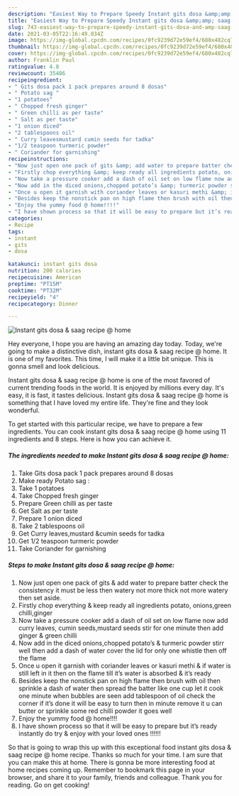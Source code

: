```yaml
---
description: "Easiest Way to Prepare Speedy Instant gits dosa &amp;amp; saag recipe @ home"
title: "Easiest Way to Prepare Speedy Instant gits dosa &amp;amp; saag recipe @ home"
slug: 743-easiest-way-to-prepare-speedy-instant-gits-dosa-and-amp-saag-recipe-home
date: 2021-03-05T22:16:49.034Z
image: https://img-global.cpcdn.com/recipes/0fc9239d72e59ef4/680x482cq70/instant-gits-dosa-saag-recipe-home-recipe-main-photo.jpg
thumbnail: https://img-global.cpcdn.com/recipes/0fc9239d72e59ef4/680x482cq70/instant-gits-dosa-saag-recipe-home-recipe-main-photo.jpg
cover: https://img-global.cpcdn.com/recipes/0fc9239d72e59ef4/680x482cq70/instant-gits-dosa-saag-recipe-home-recipe-main-photo.jpg
author: Franklin Paul
ratingvalue: 4.8
reviewcount: 35486
recipeingredient:
- " Gits dosa pack 1 pack prepares around 8 dosas"
- " Potato sag "
- "1 potatoes"
- " Chopped fresh ginger"
- " Green chilli as per taste"
- " Salt as per taste"
- "1 onion diced"
- "2 tablespoons oil"
- " Curry leavesmustard cumin seeds for tadka"
- "1/2 teaspoon turmeric powder"
- " Coriander for garnishing"
recipeinstructions:
- "Now just open one pack of gits &amp; add water to prepare batter check the consistency it must be less then watery not more thick not more watery then set aside."
- "Firstly chop everything &amp; keep ready all ingredients potato, onions,green chilli,ginger"
- "Now take a pressure cooker add a dash of oil set on low flame now add curry leaves, cumin seeds,mustard seeds stir for one minute then add ginger &amp; green chilli"
- "Now add in the diced onions,chopped potato’s &amp; turmeric powder stirr well then add a dash of water cover the lid for only one whistle then off the flame"
- "Once u open it garnish with coriander leaves or kasuri methi &amp; if water is still left in it then on the flame till it’s water is absorbed &amp; it’s ready"
- "Besides keep the nonstick pan on high flame then brush with oil then sprinkle a dash of water then spread the batter like one cup let it cook one minute when bubbles are seen add tablespoon of oil check the corner if it’s done it will be easy to turn then in minute remove it u can butter or sprinkle some red chilli powder it goes well"
- "Enjoy the yummy food @ home!!!!"
- "I have shown process so that it will be easy to prepare but it’s ready instantly do try &amp; enjoy with your loved ones !!!!!!"
categories:
- Recipe
tags:
- instant
- gits
- dosa

katakunci: instant gits dosa 
nutrition: 200 calories
recipecuisine: American
preptime: "PT15M"
cooktime: "PT32M"
recipeyield: "4"
recipecategory: Dinner

---
```



![Instant gits dosa &amp; saag recipe @ home](https://img-global.cpcdn.com/recipes/0fc9239d72e59ef4/680x482cq70/instant-gits-dosa-saag-recipe-home-recipe-main-photo.jpg)

Hey everyone, I hope you are having an amazing day today. Today, we're going to make a distinctive dish, instant gits dosa &amp; saag recipe @ home. It is one of my favorites. This time, I will make it a little bit unique. This is gonna smell and look delicious.



Instant gits dosa &amp; saag recipe @ home is one of the most favored of current trending foods in the world. It is enjoyed by millions every day. It's easy, it is fast, it tastes delicious. Instant gits dosa &amp; saag recipe @ home is something that I have loved my entire life. They're fine and they look wonderful.


To get started with this particular recipe, we have to prepare a few ingredients. You can cook instant gits dosa &amp; saag recipe @ home using 11 ingredients and 8 steps. Here is how you can achieve it.

<!--inarticleads1-->

##### The ingredients needed to make Instant gits dosa &amp; saag recipe @ home:

1. Take  Gits dosa pack 1 pack prepares around 8 dosas
1. Make ready  Potato sag :
1. Take 1 potatoes
1. Take  Chopped fresh ginger
1. Prepare  Green chilli as per taste
1. Get  Salt as per taste
1. Prepare 1 onion diced
1. Take 2 tablespoons oil
1. Get  Curry leaves,mustard &amp;cumin seeds for tadka
1. Get 1/2 teaspoon turmeric powder
1. Take  Coriander for garnishing




<!--inarticleads2-->

##### Steps to make Instant gits dosa &amp; saag recipe @ home:

1. Now just open one pack of gits &amp; add water to prepare batter check the consistency it must be less then watery not more thick not more watery then set aside.
1. Firstly chop everything &amp; keep ready all ingredients potato, onions,green chilli,ginger
1. Now take a pressure cooker add a dash of oil set on low flame now add curry leaves, cumin seeds,mustard seeds stir for one minute then add ginger &amp; green chilli
1. Now add in the diced onions,chopped potato’s &amp; turmeric powder stirr well then add a dash of water cover the lid for only one whistle then off the flame
1. Once u open it garnish with coriander leaves or kasuri methi &amp; if water is still left in it then on the flame till it’s water is absorbed &amp; it’s ready
1. Besides keep the nonstick pan on high flame then brush with oil then sprinkle a dash of water then spread the batter like one cup let it cook one minute when bubbles are seen add tablespoon of oil check the corner if it’s done it will be easy to turn then in minute remove it u can butter or sprinkle some red chilli powder it goes well
1. Enjoy the yummy food @ home!!!!
1. I have shown process so that it will be easy to prepare but it’s ready instantly do try &amp; enjoy with your loved ones !!!!!!




So that is going to wrap this up with this exceptional food instant gits dosa &amp; saag recipe @ home recipe. Thanks so much for your time. I am sure that you can make this at home. There is gonna be more interesting food at home recipes coming up. Remember to bookmark this page in your browser, and share it to your family, friends and colleague. Thank you for reading. Go on get cooking!

